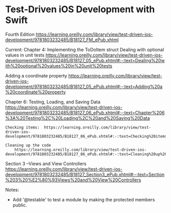 #  Test-Driven iOS Development with Swift
Fourth Edition
https://learning.oreilly.com/library/view/test-driven-ios-development/9781803232485/B18127_FM_ePub.xhtml


Current:  Chapter 4:  Implementing the ToDoItem struct
    Dealing with optional values in unit tests
    https://learning.oreilly.com/library/view/test-driven-ios-development/9781803232485/B18127_05_ePub.xhtml#:-:text=Dealing%20with%20optional%20values%20in%20unit%20tests

Adding a coordinate property
    https://learning.oreilly.com/library/view/test-driven-ios-development/9781803232485/B18127_05_ePub.xhtml#:-:text=Adding%20a%20coordinate%20property

Chapter 6: Testing, Loading, and Saving Data
    https://learning.oreilly.com/library/view/test-driven-ios-development/9781803232485/B18127_06_ePub.xhtml#:-:text=Chapter%206%3A%20Testing%2C%20Loading%2C%20and%20Saving%20Data

    Checking items:  https://learning.oreilly.com/library/view/test-driven-ios-development/9781803232485/B18127_06_ePub.xhtml#:-:text=Checking%20items
    
    Cleaning up the code
        https://learning.oreilly.com/library/view/test-driven-ios-development/9781803232485/B18127_06_ePub.xhtml#:-:text=Cleaning%20up%20the%20code
    

Section 3 –Views and View Controllers
    https://learning.oreilly.com/library/view/test-driven-ios-development/9781803232485/B18127_Section3_ePub.xhtml#:-:text=Section%203%20%E2%80%93Views%20and%20View%20Controllers


Notes:
- Add '@testable' to test a module by making the protected members public.
